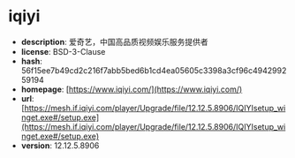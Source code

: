 # iqiyi

- **description**: 爱奇艺，中国高品质视频娱乐服务提供者
- **license**: BSD-3-Clause
- **hash**: 56f15ee7b49cd2c216f7abb5bed6b1cd4ea05605c3398a3cf96c494299259194
- **homepage**: [https://www.iqiyi.com/](https://www.iqiyi.com/)
- **url**: [https://mesh.if.iqiyi.com/player/Upgrade/file/12.12.5.8906/IQIYIsetup_winget.exe#/setup.exe](https://mesh.if.iqiyi.com/player/Upgrade/file/12.12.5.8906/IQIYIsetup_winget.exe#/setup.exe)
- **version**: 12.12.5.8906

